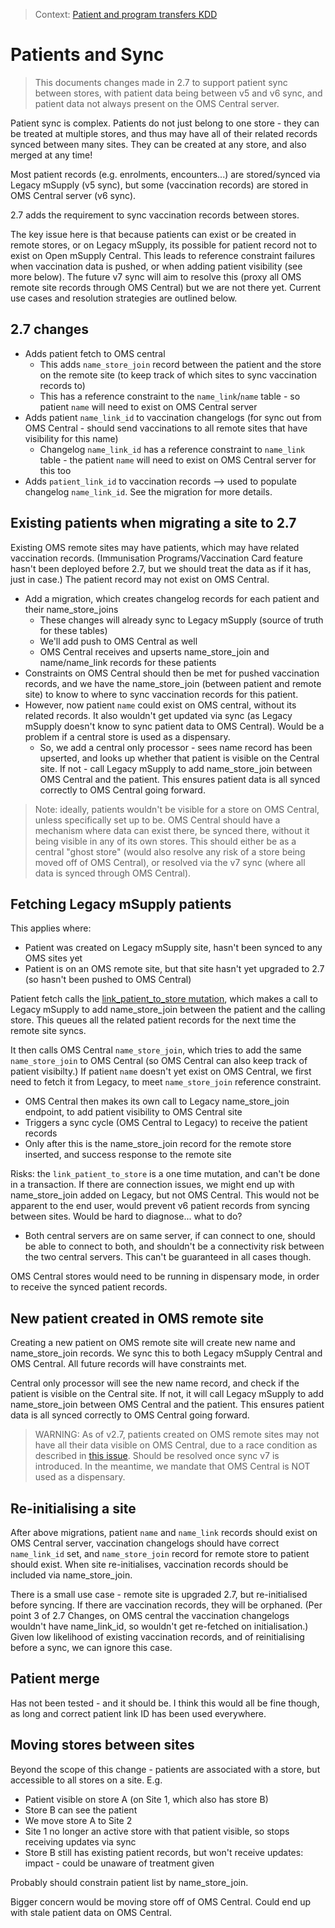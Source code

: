 > Context: [Patient and program transfers KDD](/decisions/2022-12-12_patient_and_program_transfer.md)

# Patients and Sync

> This documents changes made in 2.7 to support patient sync between stores, with patient data being between v5 and v6 sync, and patient data not always present on the OMS Central server.

Patient sync is complex. Patients do not just belong to one store - they can be treated at multiple stores, and thus may have all of their related records synced between many sites. They can be created at any store, and also merged at any time!

Most patient records (e.g. enrolments, encounters...) are stored/synced via Legacy mSupply (v5 sync), but some (vaccination records) are stored in OMS Central server (v6 sync).

2.7 adds the requirement to sync vaccination records between stores.

The key issue here is that because patients can exist or be created in remote stores, or on Legacy mSupply, its possible for patient record not to exist on Open mSupply Central. This leads to reference constraint failures when vaccination data is pushed, or when adding patient visibility (see more below). The future v7 sync will aim to resolve this (proxy all OMS remote site records through OMS Central) but we are not there yet. Current use cases and resolution strategies are outlined below.

## 2.7 changes

- Adds patient fetch to OMS central
  - This adds `name_store_join` record between the patient and the store on the remote site (to keep track of which sites to sync vaccination records to)
  - This has a reference constraint to the `name_link`/`name` table - so patient `name` will need to exist on OMS Central server
- Adds patient `name_link_id` to vaccination changelogs (for sync out from OMS Central - should send vaccinations to all remote sites that have visibility for this name)
  - Changelog `name_link_id` has a reference constraint to `name_link` table - the patient `name` will need to exist on OMS Central server for this too
- Adds `patient_link_id` to vaccination records --> used to populate changelog `name_link_id`. See the migration for more details.

## Existing patients when migrating a site to 2.7

Existing OMS remote sites may have patients, which may have related vaccination records. (Immunisation Programs/Vaccination Card feature hasn't been deployed before 2.7, but we should treat the data as if it has, just in case.) The patient record may not exist on OMS Central.

- Add a migration, which creates changelog records for each patient and their name_store_joins
  - These changes will already sync to Legacy mSupply (source of truth for these tables)
  - We'll add push to OMS Central as well
  - OMS Central receives and upserts name_store_join and name/name_link records for these patients
- Constraints on OMS Central should then be met for pushed vaccination records, and we have the name_store_join (between patient and remote site) to know to where to sync vaccination records for this patient.
- However, now patient `name` could exist on OMS central, without its related records. It also wouldn't get updated via sync (as Legacy mSupply doesn't know to sync patient data to OMS Central). Would be a problem if a central store is used as a dispensary.
  - So, we add a central only processor - sees name record has been upserted, and looks up whether that patient is visible on the Central site. If not - call Legacy mSupply to add name_store_join between OMS Central and the patient. This ensures patient data is all synced correctly to OMS Central going forward.

> Note: ideally, patients wouldn't be visible for a store on OMS Central, unless specifically set up to be. OMS Central should have a mechanism where data can exist there, be synced there, without it being visible in any of its own stores. This should either be as a central "ghost store" (would also resolve any risk of a store being moved off of OMS Central), or resolved via the v7 sync (where all data is synced through OMS Central).

## Fetching Legacy mSupply patients

This applies where:

- Patient was created on Legacy mSupply site, hasn't been synced to any OMS sites yet
- Patient is on an OMS remote site, but that site hasn't yet upgraded to 2.7 (so hasn't been pushed to OMS Central)

Patient fetch calls the [link_patient_to_store mutation](/server/graphql/programs/src/queries/link_patient_to_store.rs), which makes a call to Legacy mSupply to add name_store_join between the patient and the calling store. This queues all the related patient records for the next time the remote site syncs.

It then calls OMS Central `name_store_join`, which tries to add the same `name_store_join` to OMS Central (so OMS Central can also keep track of patient visibilty.) If patient `name` doesn't yet exist on OMS Central, we first need to fetch it from Legacy, to meet `name_store_join` reference constraint.

- OMS Central then makes its own call to Legacy name_store_join endpoint, to add patient visibility to OMS Central site
- Triggers a sync cycle (OMS Central to Legacy) to receive the patient records
- Only after this is the name_store_join record for the remote store inserted, and success response to the remote site

Risks: the `link_patient_to_store` is a one time mutation, and can't be done in a transaction. If there are connection issues, we might end up with name_store_join added on Legacy, but not OMS Central. This would not be apparent to the end user, would prevent v6 patient records from syncing between sites. Would be hard to diagnose... what to do?

- Both central servers are on same server, if can connect to one, should be able to connect to both, and shouldn't be a connectivity risk between the two central servers. This can't be guaranteed in all cases though.

OMS Central stores would need to be running in dispensary mode, in order to receive the synced patient records.

## New patient created in OMS remote site

Creating a new patient on OMS remote site will create new name and name_store_join records. We sync this to both Legacy mSupply Central and OMS Central. All future records will have constraints met.

Central only processor will see the new name record, and check if the patient is visible on the Central site. If not, it will call Legacy mSupply to add name_store_join between OMS Central and the patient. This ensures patient data is all synced correctly to OMS Central going forward.

> WARNING: As of v2.7, patients created on OMS remote sites may not have all their data visible on OMS Central, due to a race condition as described in [this issue](https://github.com/msupply-foundation/open-msupply/issues/7686#issuecomment-2896499858). Should be resolved once sync v7 is introduced. In the meantime, we mandate that OMS Central is NOT used as a dispensary.

## Re-initialising a site

After above migrations, patient `name` and `name_link` records should exist on OMS Central server, vaccination changelogs should have correct `name_link_id` set, and `name_store_join` record for remote store to patient should exist. When site re-initialises, vaccination records should be included via name_store_join.

There is a small use case - remote site is upgraded 2.7, but re-initialised before syncing. If there are vaccination records, they will be orphaned. (Per point 3 of 2.7 Changes, on OMS central the vaccination changelogs wouldn't have name_link_id, so wouldn't get re-fetched on initialisation.) Given low likelihood of existing vaccination records, and of reinitialising before a sync, we can ignore this case.

## Patient merge

Has not been tested - and it should be. I think this would all be fine though, as long and correct patient link ID has been used everywhere.

## Moving stores between sites

Beyond the scope of this change - patients are associated with a store, but accessible to all stores on a site. E.g.

- Patient visible on store A (on Site 1, which also has store B)
- Store B can see the patient
- We move store A to Site 2
- Site 1 no longer an active store with that patient visible, so stops receiving updates via sync
- Store B still has existing patient records, but won't receive updates: impact - could be unaware of treatment given

Probably should constrain patient list by name_store_join.

Bigger concern would be moving store off of OMS Central. Could end up with stale patient data on OMS Central.
